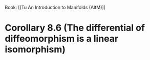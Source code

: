Book: [[Tu An Introduction to Manifolds (AItM)]]
# Corollary 8.6 (The differential of diffeomorphism is a linear isomorphism)
